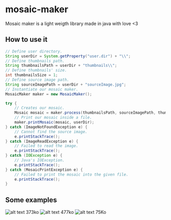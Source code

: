 # mosaic-maker
Mosaic maker is a light weigth library made in java with love &lt;3

## How to use it

```java
// Define user directory.
String userDir = System.getProperty("user.dir") + "\\";
// Define thumbnails path.
String thumbnailsPath = userDir + "thumbnails\\";
// Define thumbnails' size.
int thumbnailsSize = 1;
// Define source image path.
String sourceImagePath = userDir + "sourceImage.jpg";
// Instantiate our mosaic maker.
MosaicMaker maker = new MosaicMaker();

try {
    // Creates our mosaic.
    Mosaic mosaic = maker.process(thumbnailsPath, sourceImagePath, thumbnailsSize);
    // Print our mosaic inside a file.
    maker.printMosaic(mosaic, userDir);
} catch (ImageNotFoundException e) {
    // Cannot find the source image.
    e.printStackTrace();
} catch (ImageReadException e) {
    // Failed to read the image.
    e.printStackTrace();
} catch (IOException e) {
    // Java's IOException.
    e.printStackTrace();
} catch (MosaicPrintException e) {
    // Failed to print the mosaic into the given file.
    e.printStackTrace();
}
```
## Some examples
![alt text](https://github.com/Zentae/mosaic-maker/blob/master/results/mosaic-1.jpg?raw=true)
373ko
![alt text](https://github.com/Zentae/mosaic-maker/blob/master/results/mosaic-2.jpg?raw=true)
477ko
![alt text](https://github.com/Zentae/mosaic-maker/blob/master/results/mosaic-3.jpg?raw=true)
75Ko

